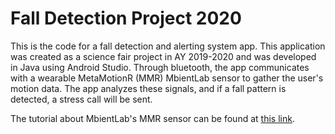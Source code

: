 # Fall Detection Project 2020

This is the code for a fall detection and alerting system app. This application was created as a science fair project in AY 2019-2020 and was developed in Java using Android Studio. 
Through bluetooth, the app communicates with a wearable MetaMotionR (MMR) MbientLab sensor to gather the user's motion data. 
The app analyzes these signals, and if a fall pattern is detected, a stress call will be sent. 

The tutorial about MbientLab's MMR sensor can be found at [this link](https://mbientlab.com/tutorials/JaDevelopment.html). 
